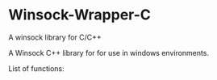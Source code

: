 # Winsock-Wrapper-C
A winsock library for C/C++

A Winsock C++ library for for use in windows environments. 

List of functions:


